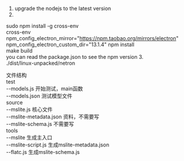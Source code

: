 1. upgrade the nodejs to the latest version  
2.
  sudo npm install -g cross-env  
  cross-env npm_config_electron_mirror="https://npm.taobao.org/mirrors/electron" npm_config_electron_custom_dir="13.1.4" npm install  
  make build  
you can read the package.json to see the npm version
3.   
./dist/linux-unpacked/netron  

文件结构  
test  
  --models.js       开始测试，main函数  
  --models.json 测试模型文件  
source  
  --mslite.js 核心文件  
  --mslite-metadata.json 资料，不需要写  
  --mslite-schema.js 不需要写  
tools  
  --mslite 生成主入口  
  --mslite-script.js 生成mslite-metadata.json  
  --flatc.js 生成mslite-schema.js  
